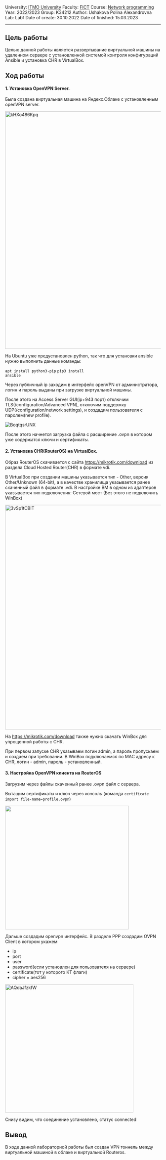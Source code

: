University: [ITMO University](https://itmo.ru/ru/)
Faculty: [FICT](https://fict.itmo.ru)
Course: [Network programming](https://github.com/itmo-ict-faculty/network-programming)
Year: 2022/2023
Group: K34212
Author: Ushakova Polina Alexandrovna
Lab: Lab1
Date of create: 30.10.2022
Date of finished: 15.03.2023
___

## Цель работы

Целью данной работы является развертывание виртуальной машины на удаленном сервере с установленной
системой контроля конфигураций Ansible и установка CHR в VirtualBox.

## Ход работы
#### 1. Установка OpenVPN Server.

Была создана виртуальная машина на Яндекс.Облаке с установленным openVPN server.

<img width="769" alt="kHXo486Kpq" src="https://user-images.githubusercontent.com/60848581/225267211-53156362-fa74-4d7d-bfe6-38c95c9042b9.png">


На Ubuntu уже предустановлен python, так что для установки ansible нужно выполнить данные команды:

<code>apt install python3-pip</code>
<code>pip3 install ansible</code>

Через публичный ip заходим в интерфейc openVPN от администратора, логин и пароль выданы при загрузке виртуальной машины.

После этого на Access Server GUI(ip+943 порт) отключим TLS(/configuration/Advanced VPN), отключим поддержку UDP(/configuration/network settings),
и создадим пользователя с паролем(new profile).

![BoqtqsrUNX](https://user-images.githubusercontent.com/60848581/225269113-f4e2811d-166e-4b48-a0e7-e1552b4b67ed.png)



После этого начнется загрузка файла с расширение .ovpn в котором уже содержатся ключи и сертификаты.



#### 2. Установка CHR(RouterOS) на VirtualBox.

Образ RouterOS скачивается с сайта https://mikrotik.com/download из раздела Cloud Hosted Router(CHR) в формате vdi.

В VirtualBox при создании машины указывается тип - Other, версия Other/Unknown (64-bit), а в качестве хранилища указывается ранее скаченный файл в формате .vdi. 
В настройке ВМ в одном из адаптеров указывается тип подключения: Сетевой мост (Без этого не подключить WinBox)

<img width="727" alt="3vSp1tCBIT" src="https://user-images.githubusercontent.com/60848581/225268126-d2e2d050-bfe2-48d3-9100-425d43eead7b.png">

На https://mikrotik.com/download также нужно скачать WinBox для упрощенной работы с CHR.

При первом запуске CHR указываем логин admin, а пароль пропускаем и создаем при требовании. В WinBox подключаемся по MAC адресу к CHR, логин - admin, пароль - установленный.

#### 3. Настройка OpenVPN клиента на RouterOS

Загрузим через файлы скаченный ранее .ovpn файл с сервера.

Вытащим сертификаты и ключ через консоль (команда <code>certificate import file-name=profile.ovpn</code>)

<img src="https://user-images.githubusercontent.com/67152968/194859414-39ee2479-9794-4b32-be56-ee70c1068089.png" width="400"/>

Дальше создадим openvpn интерфейс. В разделе PPP создадим OVPN Client в котором укажем 

* ip 
* port
* user
* password(если установлен для пользователя на сервере)
* certificate(тот у которого KT флаги)
* cipher = aes256

<img width="415" alt="AQdaJfzkfW" src="https://user-images.githubusercontent.com/60848581/225267869-4a4c0b60-dffc-4cb9-b1df-787803126df0.png">

Снизу видим, что соединение установлено, статус connected


## Вывод
В ходе данной лабораторной работы был создан VPN тоннель между виртуальной машиной в облаке и виртуальной Routeros.






